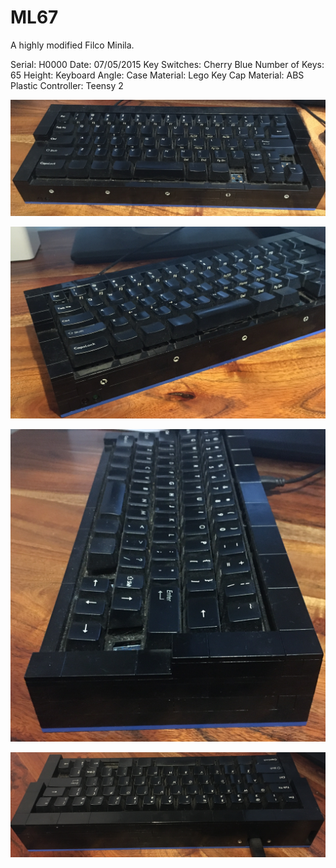 # ML67

A highly modified Filco Minila.

Serial: H0000
Date: 07/05/2015
Key Switches: Cherry Blue
Number of Keys: 65
Height:
Keyboard Angle:
Case Material: Lego
Key Cap Material: ABS Plastic
Controller: Teensy 2

![top](./images/t.jpeg)

![front left](./images/fl.jpeg)

![right](./images/r.jpeg)

![back](./images/b.jpeg)
